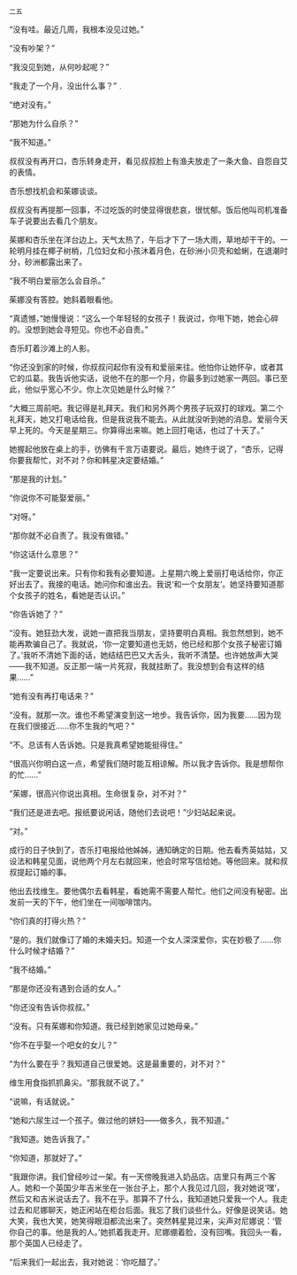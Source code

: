     二五 

   “没有哇。最近几周，我根本没见过她。”

   “没有吵架？”

   “我没见到她，从何吵起呢？”

   “我走了一个月，没出什么事？”﹒

   “绝对没有。”

   “那她为什么自杀？”

   “我不知道。”

   叔叔没有再开口，杏乐转身走开，看见叔叔脸上有渔夫放走了一条大鱼、自怨自艾的表情。

   杏乐想找机会和茱娜谈谈。

   叔叔没有再提那一回事，不过吃饭的时使显得很悲哀，很忧郁。饭后他叫司机准备车子说要出去看几个朋友。

   茱娜和杏乐坐在洋台边上。天气太热了，午后才下了一场大雨，草地却干干的。一轮明月挂在椰子树梢，几位妇女和小孩沐着月色，在砂洲小贝壳和蛤蜊，在退潮时分，砂洲都露出来了。

   “我不明白爱丽怎么会自杀。”

   茱娜没有答腔。她斜着眼看他。

   “真遗憾，”她慢慢说：“这么一个年轻轻的女孩子！我说过，你甩下她，她会心碎的。没想到她会寻短见。你也不必自责。”

   杏乐盯着沙滩上的人影。

   “你还没到家的时候，你叔叔问起你有没有和爱丽来往。他怕你让她怀孕，或者其它的瓜葛。我告诉他实话，说他不在的那一个月，你最多到过她家一两回。事已至此，他似乎宽心不少。你上次见她是什么时候？”

   “大概三周前吧。我记得是礼拜天。我们和另外两个男孩子玩双打的球戏。第二个礼拜天，她又打电话给我，但是我说我不能去。从此就没听到她的消息。爱丽今天早上死的。今天是星期三。你算得出来嘛。她上回打电话，也过了十天了。”

   她握起他放在桌上的手，彷佛有千言万语要说。最后，她终于说了，“杏乐，记得你要我帮忙，对不对？你和韩星决定要结婚。”

   “那是我的计划。”

   “你说你不可能娶爱丽。”

   “对呀。”

   “那你就不必自责了。我没有做错。”

   “你这话什么意思？”

   “我一定要说出来。只有你和我有必要知道。上星期六晚上爱丽打电话给你，你正好出去了。我接的电话。她问你和谁出去。我说‘和一个女朋友’。她坚持要知道那个女孩子的姓名，看她是否认识。”

   “你告诉她了？”

   “没有。她狂劲大发，说她一直把我当朋友，坚持要明白真相。我忽然想到，她不能再欺骗自己了。我就说，‘你一定要知道也无妨，他已经和那个女孩子秘密订婚了。’我听不清她下面的话，她结结巴巴又大舌头，我听不清楚。也许她放声大哭——我不知道。反正那一端一片死寂，我就挂断了。我没想到会有这样的结果……”

   “她有没有再打电话来？”

   “没有。就那一次。谁也不希望演变到这一地步。我告诉你，因为我要……因为现在我们很接近……你不生我的气吧？”

   “不。总该有人告诉她。只是我真希望她能挺得住。”

   “很高兴你明白这一点，希望我们随时能互相谅解。所以我才告诉你。我是想帮你的忙……”

   “茱娜，很高兴你说出真相。生命很复杂，对不对？”

   “我们还是进去吧。报纸要说闲话，随他们去说吧！”少妇站起来说。

   “对。”

   成行的日子快到了，杏乐打电报给他姊姊，通知确定的日期。他去看秀英姑姑，又设法和韩星见面，说他两个月左右就回来，他会时常写信给她。等他回来。就和叔叔提起订婚的事。

   他出去找维生。要他偶尔去看韩星，看她需不需要人帮忙。他们之间没有秘密。出发前一天的下午，他们坐在一间咖啡馆内。

   “你们真的打得火热？”

   “是的。我们就像订了婚的未婚夫妇。知道一个女人深深爱你，实在妙极了……你什么时候才结婚？”

   “我不结婚。”

   “那是你还没有遇到合适的女人。”

   “你还没有告诉你叔叔。”

   “没有。只有茱娜和你知道。我已经到她家见过她母亲。”

   “你不在乎娶一个吧女的女儿？”

   “为什么要在乎？我知道自己很爱她。这是最重要的，对不对？”

   维生用食指抓抓鼻尖。“那我就不说了。”

   “说嘛，有话就说。”

   “她和六尿生过一个孩子。做过他的姘妇——做多久，我不知道。”

   “我知道。她告诉我了。”

   “你知道，那就好了。”

   “我跟你讲。我们曾经吵过一架。有一天傍晚我进入奶品店。店里只有两三个客人。她和一个英国少年吉米坐在一张台子上，那个人我见过几回，我对她说‘嘿’，然后又和吉米说话去了。我不在乎。那算不了什么，我知道她只爱我一个人。我走过去和尼娜聊天，她正闲站在柜台后面。我忘了我们谈些什么。好像是说笑话。她大笑，我也大笑，她笑得眼泪都流出来了。突然韩星晃过来，尖声对尼娜说：‘管你自己的事。他是我的人。’她抓着我走开。尼娜绷着脸，没有回嘴。我回头一看，那个英国人已经走了。

   “后来我们一起出去，我对她说：‘你吃醋了。’

